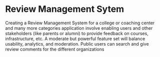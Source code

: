 # Review Management Sytem

Creating a Review Management System for a college or coaching center and many more categories application involve enabling users and other stakeholders (like parents or alumni) to provide feedback on courses, infrastructure, etc. A moderate but powerful feature set will balance usability, analytics, and moderation. Public users can search and give review comments for the different organizations


